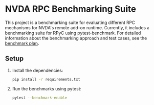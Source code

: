 # NVDA RPC Benchmarking Suite

This project is a benchmarking suite for evaluating different RPC mechanisms for NVDA's remote add-on runtime. Currently, it includes a benchmarking suite for RPyC using pytest-benchmark. For detailed information about the benchmarking approach and test cases, see the [benchmark plan](plan.md).

## Setup

1. Install the dependencies:

   ```bash
   pip install -r requirements.txt
   ```

2. Run the benchmarks using pytest:

   ```bash
   pytest --benchmark-enable
   ```

